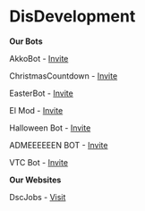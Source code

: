 # DisDevelopment

__**Our Bots**__

AkkoBot - [Invite](https://discord.com/api/oauth2/authorize?client_id=849080642339602472&permissions=37079616&scope=bot%20applications.commands)

ChristmasCountdown - [Invite](https://discord.com/api/oauth2/authorize?client_id=791761831734804510&permissions=137442225217&scope=bot%20applications.commands)

EasterBot - [Invite](https://discord.com/oauth2/authorize?client_id=810568485905236018&permissions=379968&scope=bot%20applications.commands)

El Mod - [Invite](https://discord.com/oauth2/authorize?client_id=857564240784916490&permissions=536837356791&scope=applications.commands%20bot)

Halloween Bot - [Invite](https://discord.com/api/oauth2/authorize?client_id=852564657674649636&permissions=139586817089&scope=bot%20applications.commands)

ADMEEEEEEN BOT - [Invite](https://discord.com/oauth2/authorize?client_id=788481594921844819&permissions=2081422583&scope=bot)

VTC Bot - [Invite](https://discord.com/oauth2/authorize?client_id=838529121956921386&permissions=846589431&scope=bot)

__**Our Websites**__

DscJobs - [Visit](https://dscjobs.org/)
